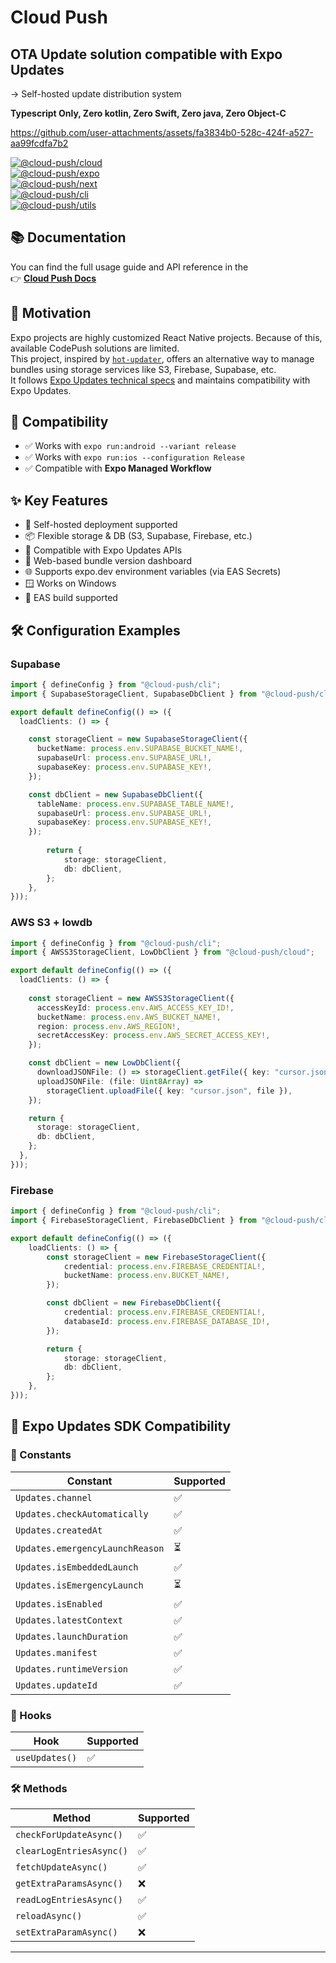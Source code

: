 # Cloud Push

## **OTA Update solution compatible with Expo Updates**
→ Self-hosted update distribution system

**Typescript Only, Zero kotlin, Zero Swift, Zero java, Zero Object-C**  


https://github.com/user-attachments/assets/fa3834b0-528c-424f-a527-aa99fcdfa7b2

[![@cloud-push/cloud](https://img.shields.io/badge/@cloud--push/cloud-v1.1.3-blue)](https://www.npmjs.com/package/@cloud-push/cloud)  
[![@cloud-push/expo](https://img.shields.io/badge/@cloud--push/expo-v1.1.3-blue)](https://www.npmjs.com/package/@cloud-push/expo)  
[![@cloud-push/next](https://img.shields.io/badge/@cloud--push/next-v1.1.3-blue)](https://www.npmjs.com/package/@cloud-push/next)  
[![@cloud-push/cli](https://img.shields.io/badge/@cloud--push/cli-v1.1.3-blue)](https://www.npmjs.com/package/@cloud-push/expo)  
[![@cloud-push/utils](https://img.shields.io/badge/@cloud--push/utils-v1.1.3-blue)](https://www.npmjs.com/package/@cloud-push/next)  



## 📚 Documentation

You can find the full usage guide and API reference in the  
👉 [**Cloud Push Docs**](https://doyoonkim12345.github.io/cloud-push/)

## 🚀 Motivation

Expo projects are highly customized React Native projects. Because of this, available CodePush solutions are limited.  
This project, inspired by [`hot-updater`](https://github.com/gronxb/hot-updater), offers an alternative way to manage bundles using storage services like S3, Firebase, Supabase, etc.  
It follows [Expo Updates technical specs](https://docs.expo.dev/technical-specs/expo-updates-1/) and maintains compatibility with Expo Updates.


## 🧪 Compatibility

- ✅ Works with `expo run:android --variant release`
- ✅ Works with `expo run:ios --configuration Release`
- ✅ Compatible with **Expo Managed Workflow**
## ✨ Key Features

- 📡 Self-hosted deployment supported
- 📦 Flexible storage & DB (S3, Supabase, Firebase, etc.)
- 🔄 Compatible with Expo Updates APIs
- 💾 Web-based bundle version dashboard
- 🌐 Supports expo.dev environment variables (via EAS Secrets)
- 🪟 Works on Windows
- 🧪 EAS build supported


## 🛠 Configuration Examples

### Supabase

```ts
import { defineConfig } from "@cloud-push/cli";
import { SupabaseStorageClient, SupabaseDbClient } from "@cloud-push/cloud";

export default defineConfig(() => ({
  loadClients: () => {

    const storageClient = new SupabaseStorageClient({
      bucketName: process.env.SUPABASE_BUCKET_NAME!,
      supabaseUrl: process.env.SUPABASE_URL!,
      supabaseKey: process.env.SUPABASE_KEY!,
    });

    const dbClient = new SupabaseDbClient({
      tableName: process.env.SUPABASE_TABLE_NAME!,
      supabaseUrl: process.env.SUPABASE_URL!,
      supabaseKey: process.env.SUPABASE_KEY!,
    });
    
		return {
			storage: storageClient,
			db: dbClient,
		};
	},
}));
```

### AWS S3 + lowdb

```ts
import { defineConfig } from "@cloud-push/cli";
import { AWSS3StorageClient, LowDbClient } from "@cloud-push/cloud";

export default defineConfig(() => ({
  loadClients: () => {
    
    const storageClient = new AWSS3StorageClient({
      accessKeyId: process.env.AWS_ACCESS_KEY_ID!,
      bucketName: process.env.AWS_BUCKET_NAME!,
      region: process.env.AWS_REGION!,
      secretAccessKey: process.env.AWS_SECRET_ACCESS_KEY!,
    });

    const dbClient = new LowDbClient({
      downloadJSONFile: () => storageClient.getFile({ key: "cursor.json" }),
      uploadJSONFile: (file: Uint8Array) =>
        storageClient.uploadFile({ key: "cursor.json", file }),
    });

    return {
      storage: storageClient,
      db: dbClient,
    };
  },
}));
```

### Firebase

```ts
import { defineConfig } from "@cloud-push/cli";
import { FirebaseStorageClient, FirebaseDbClient } from "@cloud-push/cloud";

export default defineConfig(() => ({
  	loadClients: () => {
		const storageClient = new FirebaseStorageClient({
			credential: process.env.FIREBASE_CREDENTIAL!,
			bucketName: process.env.BUCKET_NAME!,
		});

		const dbClient = new FirebaseDbClient({
			credential: process.env.FIREBASE_CREDENTIAL!,
			databaseId: process.env.FIREBASE_DATABASE_ID!,
		});

		return {
			storage: storageClient,
			db: dbClient,
		};
	},
}));
```

## 📘 Expo Updates SDK Compatibility

### 🧱 Constants

| Constant                      | Supported |
|------------------------------|-----------|
| `Updates.channel`            | ✅        |
| `Updates.checkAutomatically` | ✅        |
| `Updates.createdAt`          | ✅        |
| `Updates.emergencyLaunchReason` | ⏳    |
| `Updates.isEmbeddedLaunch`   | ✅        |
| `Updates.isEmergencyLaunch`  | ⏳        |
| `Updates.isEnabled`          | ✅        |
| `Updates.latestContext`      | ✅        |
| `Updates.launchDuration`     | ✅        |
| `Updates.manifest`           | ✅        |
| `Updates.runtimeVersion`     | ✅        |
| `Updates.updateId`           | ✅        |

### 🧩 Hooks

| Hook           | Supported |
|----------------|-----------|
| `useUpdates()` | ✅        |

### 🛠 Methods

| Method                  | Supported |
|-------------------------|-----------|
| `checkForUpdateAsync()` | ✅        |
| `clearLogEntriesAsync()`| ✅        |
| `fetchUpdateAsync()`    | ✅        |
| `getExtraParamsAsync()` | ❌        |
| `readLogEntriesAsync()` | ✅        |
| `reloadAsync()`         | ✅        |
| `setExtraParamAsync()`  | ❌        |

---
